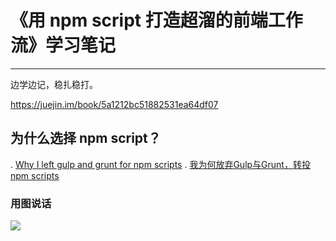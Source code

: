 # 《用 npm script 打造超溜的前端工作流》学习笔记
---

边学边记，稳扎稳打。

https://juejin.im/book/5a1212bc51882531ea64df07

## 为什么选择 npm script？

. [Why I left gulp and grunt for npm scripts](https://medium.freecodecamp.org/why-i-left-gulp-and-grunt-for-npm-scripts-3d6853dd22b8)
. [我为何放弃Gulp与Grunt，转投npm scripts](https://sdk.cn/news/2222)

### 用图说话

![](https://cdn-images-1.medium.com/max/800/1*Ukvg75zwIh7eZn35s8bs3g.png)



